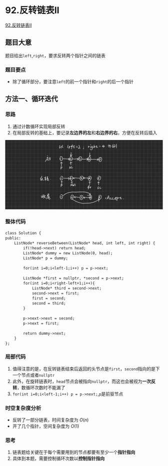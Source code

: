 # 92.反转链表II

[92.反转链表II](https://leetcode.cn/problems/reverse-linked-list-ii/description/)

## 题目大意
题目给出`left`,`right`，要求反转两个指针之间的链表

### 题目要点
* 除了循环部分，要注意`left`的前一个指针和`right`的后一个指针

## 方法一、循环迭代

### 思路
1. 通过计数循环实现局部反转
2. 在局部反转的基础上，要记录**左边界的左**和**右边界的右**，方便在反转后插入  

![反转链表II思路](image/反转链表II思路.png)

### 整体代码
```
class Solution {
public:
    ListNode* reverseBetween(ListNode* head, int left, int right) {
        if(!head->next) return head;
        ListNode* dummy = new ListNode(0, head);
        ListNode* p = dummy;

        for(int i=0;i<left-1;i++) p = p->next;

        ListNode *first = nullptr, *second = p->next;
        for(int i=0;i<right-left+1;i++){ 
            ListNode* third = second->next;
            second->next = first;
            first = second;
            second = third;
        }

        p->next->next = second;
        p->next = first;

        return dummy->next;
    }
};
```

### 局部代码
1. 值得注意的是，在反转链表结束后返回的头节点是`first`，`second`指向的是下一个节点或者`nullptr`
2. 此外，在旋转链表时，`head`节点会被指向`nullptr`，而这也会被视为**一次反转**，数循环次数时不能漏了
3. `for(int i=0;i<left-1;i++) p = p->next;`,`p`是前驱节点

### 时空复杂度分析
* 反转了一部分链表，时间复杂度为 $O(n)$
* 开了几个指针，空间复杂度为 $O(1)$  

### 思考
1. 链表题给关键在于每个需要用到的节点都要有至少一个**指针指向**
2. 具体到本题，需要控制循环次数以**控制指针指向**
